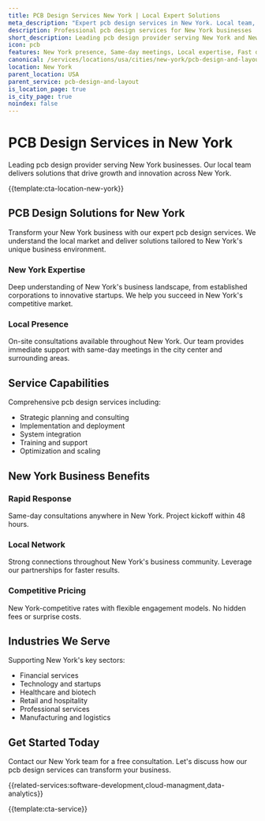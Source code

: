 ```yaml
---
title: PCB Design Services New York | Local Expert Solutions
meta_description: "Expert pcb design services in New York. Local team, same-day consultations, proven results. Transform your business today."
description: Professional pcb design services for New York businesses
short_description: Leading pcb design provider serving New York and New York.
icon: pcb
features: New York presence, Same-day meetings, Local expertise, Fast deployment, Competitive rates, Proven track record
canonical: /services/locations/usa/cities/new-york/pcb-design-and-layout-new-york.html
location: New York
parent_location: USA
parent_service: pcb-design-and-layout
is_location_page: true
is_city_page: true
noindex: false
---
```


# PCB Design Services in New York

Leading pcb design provider serving New York businesses. Our local team delivers solutions that drive growth and innovation across New York.

{{template:cta-location-new-york}}

## PCB Design Solutions for New York

Transform your New York business with our expert pcb design services. We understand the local market and deliver solutions tailored to New York's unique business environment.

### New York Expertise

Deep understanding of New York's business landscape, from established corporations to innovative startups. We help you succeed in New York's competitive market.

### Local Presence

On-site consultations available throughout New York. Our team provides immediate support with same-day meetings in the city center and surrounding areas.

## Service Capabilities

Comprehensive pcb design services including:
- Strategic planning and consulting
- Implementation and deployment
- System integration
- Training and support
- Optimization and scaling

## New York Business Benefits

### Rapid Response
Same-day consultations anywhere in New York. Project kickoff within 48 hours.

### Local Network
Strong connections throughout New York's business community. Leverage our partnerships for faster results.

### Competitive Pricing
New York-competitive rates with flexible engagement models. No hidden fees or surprise costs.

## Industries We Serve

Supporting New York's key sectors:
- Financial services
- Technology and startups
- Healthcare and biotech
- Retail and hospitality
- Professional services
- Manufacturing and logistics

## Get Started Today

Contact our New York team for a free consultation. Let's discuss how our pcb design services can transform your business.

{{related-services:software-development,cloud-managment,data-analytics}}

{{template:cta-service}}
